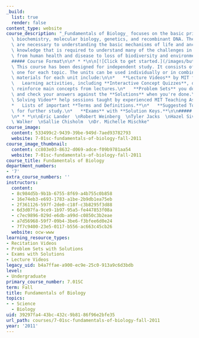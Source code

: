 ```yaml
---
_build:
  list: true
  render: false
content_type: website
course_description: "_Fundamentals of Biology_ focuses on the basic principles of\
  \ biochemistry, molecular biology, genetics, and recombinant DNA. These principles\
  \ are necessary to understanding the basic mechanisms of life and anchor the biological\
  \ knowledge that is required to understand many of the challenges in everyday life,\
  \ from human health and disease to loss of biodiversity and environmental quality.\n\
  ##### Course Format\n\n* * *\n\n[![Click to get started.](/images/button_start.png)](pages/syllabus)\
  \ This course has been designed for independent study. It consists of four units,\
  \ one for each topic. The units can be used individually or in combination. The\
  \ materials for each unit include:\n\n*   **Lecture Videos** by MIT faculty.\n*\
  \   Learning activities, including **Interactive Concept Quizzes**, designed to\
  \ reinforce main concepts from lectures.\n*   **Problem Sets** you do on your own\
  \ and check your answers against the **Solutions** when you're done.\n*   **Problem\
  \ Solving Video** help sessions taught by experienced MIT Teaching Assistants.\n\
  *   Lists of important **Terms and Definitions.**\n*   **Suggested Topics and Links**\
  \ for further study.\n*   **Exams** with **Solution Keys.**\n\n##### Content Development\n\
  \n* * *\n\nEric Lander  \nRobert Weinberg  \nTyler Jacks  \nHazel Sive\n\nGraham\
  \ Walker  \nSallie Chisholm  \nDr. Michelle Mischke"
course_image:
  content: 533499c2-9439-39be-949d-7aed93782793
  website: 7-01sc-fundamentals-of-biology-fall-2011
course_image_thumbnail:
  content: cc803e03-8632-d069-adce-f09b9781aa54
  website: 7-01sc-fundamentals-of-biology-fall-2011
course_title: Fundamentals of Biology
department_numbers:
- '7'
extra_course_numbers: ''
instructors:
  content:
  - 8c984d5b-9b1b-6755-8f69-a4b755c0b858
  - 16e74eb3-e693-1783-a1be-2b9db1ea75eb
  - 2f361126-597f-2de0-c18f-c3b8295f3d88
  - 6d3d07fa-9ce9-1b97-95a5-fe447853f08a
  - c7ec9896-029d-e6db-a99d-c0850c3b2eae
  - a7d56968-59f7-09b4-3be6-f3bfee6d0e24
  - 7f7c9400-23e5-0117-b556-ac663c45cb26
  website: ocw-www
learning_resource_types:
- Recitation Videos
- Problem Sets with Solutions
- Exams with Solutions
- Lecture Videos
legacy_uid: b4a7ffae-a900-ec9e-25c0-913a9c6d3bdb
level:
- Undergraduate
primary_course_number: 7.01SC
term: Fall
title: Fundamentals of Biology
topics:
- - Science
  - Biology
uid: 39297fa4-43bc-432c-9b81-86f96e2bfe35
url_path: courses/7-01sc-fundamentals-of-biology-fall-2011
year: '2011'
---
```

